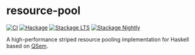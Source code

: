 # resource-pool

[![CI](https://github.com/scrive/pool/actions/workflows/haskell-ci.yml/badge.svg?branch=master)](https://github.com/scrive/pool/actions/workflows/haskell-ci.yml)
[![Hackage](https://img.shields.io/hackage/v/resource-pool.svg)](https://hackage.haskell.org/package/resource-pool)
[![Stackage LTS](https://www.stackage.org/package/resource-pool/badge/lts)](https://www.stackage.org/lts/package/resource-pool)
[![Stackage Nightly](https://www.stackage.org/package/resource-pool/badge/nightly)](https://www.stackage.org/nightly/package/resource-pool)

A high-performance striped resource pooling implementation for Haskell based on
[QSem](https://hackage.haskell.org/package/base/docs/Control-Concurrent-QSem.html).
